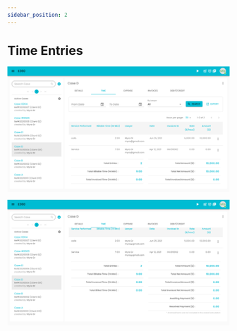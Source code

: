 ```yaml
---
sidebar_position: 2
---
```


# Time Entries

![Alt text](/img/case/case_time_tab.png?raw=true "Case")

![Alt text](/img/case/case_time_tab_bottom.png?raw=true "Case")
